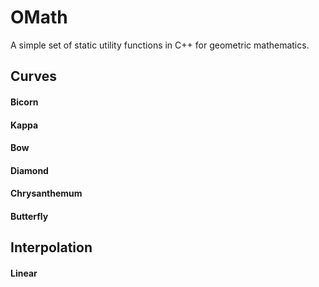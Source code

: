 # OMath
A simple set of static utility functions in C++ for geometric mathematics.

## Curves
#### Bicorn
#### Kappa
#### Bow
#### Diamond
#### Chrysanthemum
#### Butterfly
## Interpolation
#### Linear
